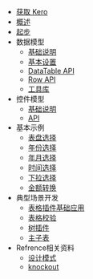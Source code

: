 * [获取 Kero](install.md)
* [概述](overview.md)
* [起步](gettingstarted.md)
* 数据模型
  * [基础说明](datatable.md)
  * [基本设置](dataTableUse.md)
  * [DataTable API](udatatable.md)
  * [Row API](row.md)
  * [工具库](core.md)
* 控件模型
  * [基础说明](module.md)
  * [API](moduleapi.md)
* 基本示例
  * [表盘选择](clockpicker.md)
  * [年份选择](ex_year.md)
  * [年月选择](ex_yearmonth.md)
  * [时间选择](ex_time.md)
  * [下拉选择](combobox_ex.md)
  * [金额转换](currency_ex.md)
* 典型场景开发
  * [表格插件基础应用](grid.md)
  * [表格校验](gridValidate.md)
  * [树插件](tree.md)
  * [主子表](mainChild.md)
* Refrence相关资料
  * [设计模式](arch.md)
  * [knockout](knockout.md)
